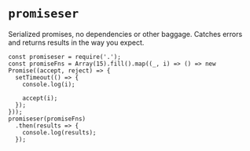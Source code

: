 # `promiseser`

Serialized promises, no dependencies or other baggage. Catches errors and returns results in the way you expect.

```
const promiseser = require('.');
const promiseFns = Array(15).fill().map((_, i) => () => new Promise((accept, reject) => {
  setTimeout(() => {
    console.log(i);

    accept(i);
  });
}));
promiseser(promiseFns)
  .then(results => {
    console.log(results);
  });
```
